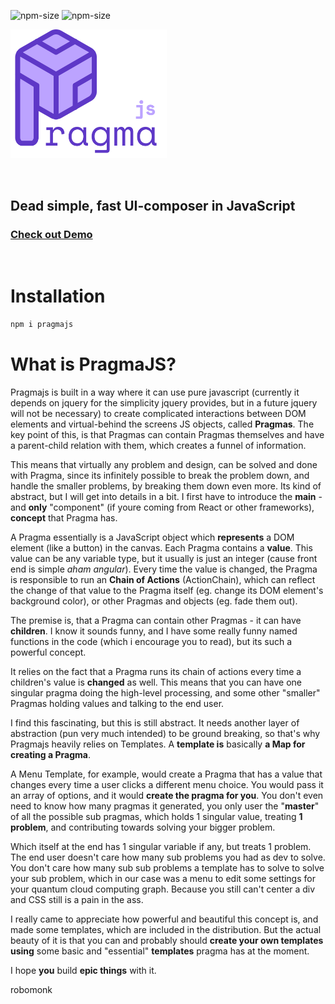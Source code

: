 ![npm-size](https://img.shields.io/npm/v/pragmajs?style=for-the-badge)
![npm-size](https://img.shields.io/bundlephobia/minzip/pragmajs?style=for-the-badge)

[<img width=250px src="docs/logos/pragmajs.svg">](https://robo-monk.github.io/pragmajs)

<br>

## Dead simple, fast UI-composer in JavaScript 

### [Check out Demo](https://robo-monk.github.io/pragmajs)

<br>

# Installation
```bash
npm i pragmajs
```

# What is PragmaJS?

Pragmajs is built in a way where it can use pure javascript (currently it depends on jquery for the simplicity jquery provides, but in a future jquery will not be necessary) to create complicated interactions between DOM elements and virtual-behind the screens JS objects, called **Pragmas**. The key point of this, is that Pragmas can contain Pragmas themselves and have a parent-child relation with them, which creates a funnel of information.

This means that virtually any problem and design, can be solved and done with Pragma, since its infinitely possible to break the problem down, and handle the smaller problems, by breaking them down even more. Its kind of abstract, but I will get into details in a bit. I first have to introduce the **main** - and **only** "component" (if youre coming from React or other frameworks), **concept** that Pragma has.

A Pragma essentially is a JavaScript object which **represents** a DOM element (like a button) in the canvas. Each Pragma contains a **value**. This value can be any variable type, but it usually is just an integer (cause front end is simple *aham angular*). Every time the value is changed, the Pragma is responsible to run an **Chain of Actions** (ActionChain), which can reflect the change of that value to the Pragma itself (eg. change its DOM element's background color), or other Pragmas and objects (eg. fade them out).

The premise is, that a Pragma can contain other Pragmas - it can have **children**. I know it sounds funny, and I have some really funny named functions in the code (which i encourage you to read), but its such a powerful concept.

It relies on the fact that a Pragma runs its chain of actions every time a children's value is **changed** as well. This means that you can have one singular pragma doing the high-level processing, and some other "smaller" Pragmas holding values and talking to the end user.

I find this fascinating, but this is still abstract. It needs another layer of abstraction (pun very much intended) to be ground breaking, so that's why Pragmajs heavily relies on Templates. A **template is** basically **a Map for creating a Pragma**. 

A Menu Template, for example, would create a Pragma that has a value that changes every time a user clicks a different menu choice. You would pass it an array of options, and it would **create the pragma for you**. You don't even need to know how many pragmas it generated, you only user the "**master**" of all the possible sub pragmas, which holds 1 singular value, treating **1 problem**, and contributing towards solving your bigger problem. 

Which itself at the end has 1 singular variable if any, but treats 1 problem. The end user doesn't care how many sub problems you had as dev to solve. You don't care how many sub sub problems a template has to solve to solve your sub problem, which in our case was a menu to edit some settings for your quantum cloud computing graph. Because you still can't center a div and CSS still is a pain in the ass.

I really came to appreciate how powerful and beautiful this concept is, and made some templates, which are included in the distribution. But the actual beauty of it is that you can and probably should **create your own templates** **using** some basic and "essential" **templates** pragma has at the moment.

I hope **you** build **epic things** with it.

robomonk


